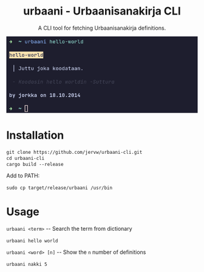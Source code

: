 <div align="center">
<h1>urbaani - Urbaanisanakirja CLI</h1>
</div>

<p align=center>
A CLI tool for fetching Urbaanisanakirja definitions.
</p>

<p align=center>
  <img src=image.png>
</p>

# Installation
```
git clone https://github.com/jervw/urbaani-cli.git
cd urbaani-cli
cargo build --release
```
Add to PATH:

`sudo cp target/release/urbaani /usr/bin`


# Usage

`urbaani <term>` -- Search the term from dictionary

`urbaani hello world`

`urbaani <word> [n]` -- Show the `n` number of definitions

`urbaani nakki 5`
